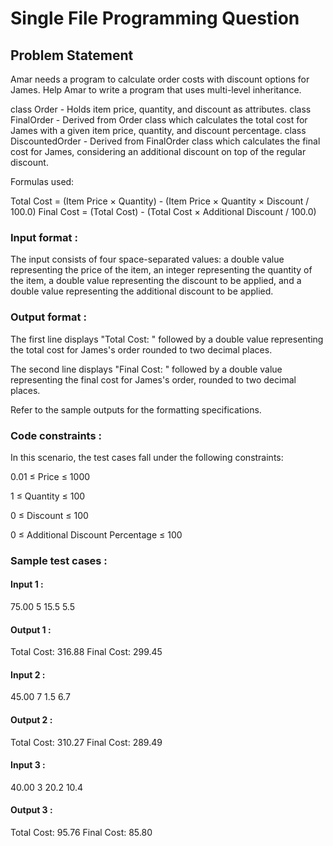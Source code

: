 # Single File Programming Question

## Problem Statement

Amar needs a program to calculate order costs with discount options for James. Help Amar to write a program that uses multi-level inheritance.

class Order - Holds item price, quantity, and discount as attributes.
class FinalOrder - Derived from Order class which calculates the total cost for James with a given item price, quantity, and discount percentage.
class DiscountedOrder - Derived from FinalOrder class which calculates the final cost for James, considering an additional discount on top of the regular discount.

Formulas used:

Total Cost = (Item Price × Quantity) - (Item Price × Quantity × Discount / 100.0)
Final Cost = (Total Cost) - (Total Cost × Additional Discount / 100.0)

### Input format :

The input consists of four space-separated values: a double value representing the price of the item, an integer representing the quantity of the item, a double value representing the discount to be applied, and a double value representing the additional discount to be applied.

### Output format :

The first line displays "Total Cost: " followed by a double value representing the total cost for James's order rounded to two decimal places.

The second line displays "Final Cost: " followed by a double value representing the final cost for James's order, rounded to two decimal places.

Refer to the sample outputs for the formatting specifications.

### Code constraints :

In this scenario, the test cases fall under the following constraints:

0.01 ≤ Price ≤ 1000

1 ≤ Quantity ≤ 100

0 ≤ Discount ≤ 100

0 ≤ Additional Discount Percentage ≤ 100

### Sample test cases :

#### Input 1 :

75.00 5 15.5 5.5

#### Output 1 :

Total Cost: 316.88
Final Cost: 299.45

#### Input 2 :

45.00 7 1.5 6.7

#### Output 2 :

Total Cost: 310.27
Final Cost: 289.49

#### Input 3 :

40.00 3 20.2 10.4

#### Output 3 :

Total Cost: 95.76
Final Cost: 85.80
